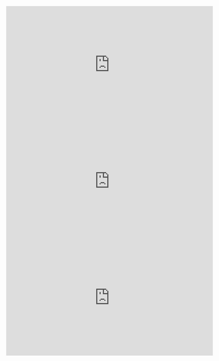 

<iframe src="https://www.facebook.com/plugins/video.php?href=https%3A%2F%2Fwww.facebook.com%2Fmondaypartymusic%2Fvideos%2F2155446771139335%2F&show_text=0&width=560" width="560" height="315" style="border:none;overflow:hidden" scrolling="no" frameborder="0" allowTransparency="true" allowFullScreen="true"></iframe>

<iframe src="https://www.facebook.com/plugins/video.php?href=https%3A%2F%2Fwww.facebook.com%2Fmondaypartymusic%2Fvideos%2F1719953054688711%2F&show_text=0&width=560" width="560" height="315" style="border:none;overflow:hidden" scrolling="no" frameborder="0" allowTransparency="true" allowFullScreen="true"></iframe>

<iframe src="https://www.facebook.com/plugins/video.php?href=https%3A%2F%2Fwww.facebook.com%2Fmondaypartymusic%2Fvideos%2F1719945058022844%2F&show_text=0&width=560" width="560" height="315" style="border:none;overflow:hidden" scrolling="no" frameborder="0" allowTransparency="true" allowFullScreen="true"></iframe>

